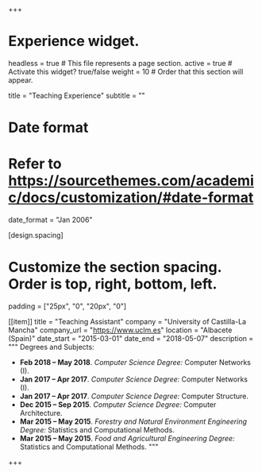 +++
# Experience widget.
headless = true  # This file represents a page section.
active = true  # Activate this widget? true/false
weight = 10  # Order that this section will appear.

title = "Teaching Experience"
subtitle = ""

# Date format
#   Refer to https://sourcethemes.com/academic/docs/customization/#date-format
date_format = "Jan 2006"

[design.spacing]
  # Customize the section spacing. Order is top, right, bottom, left.
  padding = ["25px", "0", "20px", "0"]

[[item]]
  title = "Teaching Assistant"
  company = "University of Castilla-La Mancha"
  company_url = "https://www.uclm.es"
  location = "Albacete (Spain)"
  date_start = "2015-03-01"
  date_end = "2018-05-07"
  description = """ Degrees and Subjects:
  
  * **Feb 2018 – May 2018**. _Computer Science Degree:_ Computer Networks (I).
  * **Jan 2017 – Apr 2017**. _Computer Science Degree:_ Computer Networks (I).
  * **Jan 2017 – Apr 2017**. _Computer Science Degree:_ Computer Structure.
  * **Dec 2015 – Sep 2015**. _Computer Science Degree:_ Computer Architecture.
  * **Mar 2015 – May 2015**. _Forestry and Natural Environment Engineering Degree:_ Statistics and Computational Methods.
  * **Mar 2015 – May 2015**. _Food and Agricultural Engineering Degree:_ Statistics and Computational Methods.
"""

+++